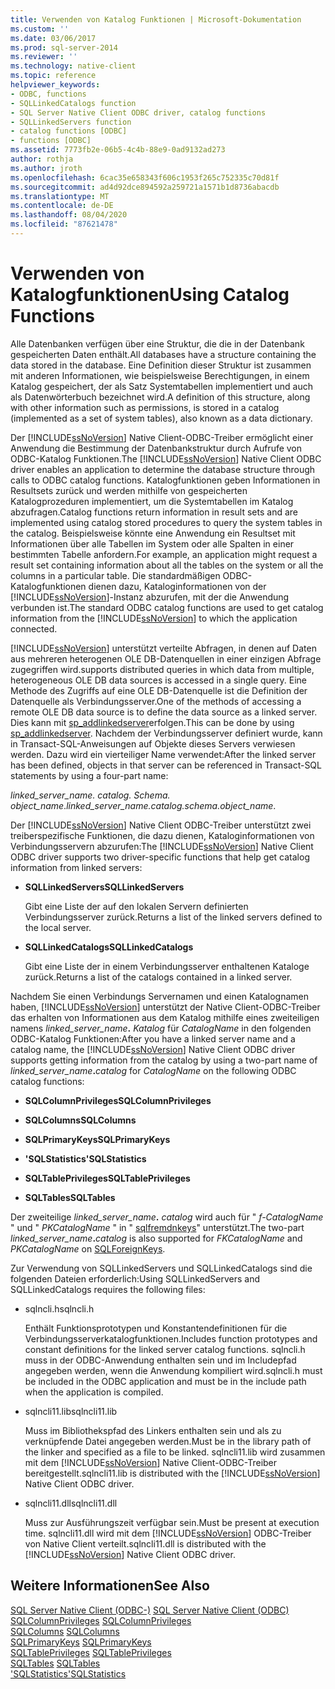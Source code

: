 ```yaml
---
title: Verwenden von Katalog Funktionen | Microsoft-Dokumentation
ms.custom: ''
ms.date: 03/06/2017
ms.prod: sql-server-2014
ms.reviewer: ''
ms.technology: native-client
ms.topic: reference
helpviewer_keywords:
- ODBC, functions
- SQLLinkedCatalogs function
- SQL Server Native Client ODBC driver, catalog functions
- SQLLinkedServers function
- catalog functions [ODBC]
- functions [ODBC]
ms.assetid: 7773fb2e-06b5-4c4b-88e9-0ad9132ad273
author: rothja
ms.author: jroth
ms.openlocfilehash: 6cac35e658343f606c1953f265c752335c70d81f
ms.sourcegitcommit: ad4d92dce894592a259721a1571b1d8736abacdb
ms.translationtype: MT
ms.contentlocale: de-DE
ms.lasthandoff: 08/04/2020
ms.locfileid: "87621478"
---
```

# <a name="using-catalog-functions"></a><span data-ttu-id="f7b92-102">Verwenden von Katalogfunktionen</span><span class="sxs-lookup"><span data-stu-id="f7b92-102">Using Catalog Functions</span></span>
  <span data-ttu-id="f7b92-103">Alle Datenbanken verfügen über eine Struktur, die die in der Datenbank gespeicherten Daten enthält.</span><span class="sxs-lookup"><span data-stu-id="f7b92-103">All databases have a structure containing the data stored in the database.</span></span> <span data-ttu-id="f7b92-104">Eine Definition dieser Struktur ist zusammen mit anderen Informationen, wie beispielsweise Berechtigungen, in einem Katalog gespeichert, der als Satz Systemtabellen implementiert und auch als Datenwörterbuch bezeichnet wird.</span><span class="sxs-lookup"><span data-stu-id="f7b92-104">A definition of this structure, along with other information such as permissions, is stored in a catalog (implemented as a set of system tables), also known as a data dictionary.</span></span>  
  
 <span data-ttu-id="f7b92-105">Der [!INCLUDE[ssNoVersion](../../../includes/ssnoversion-md.md)] Native Client-ODBC-Treiber ermöglicht einer Anwendung die Bestimmung der Datenbankstruktur durch Aufrufe von ODBC-Katalog Funktionen.</span><span class="sxs-lookup"><span data-stu-id="f7b92-105">The [!INCLUDE[ssNoVersion](../../../includes/ssnoversion-md.md)] Native Client ODBC driver enables an application to determine the database structure through calls to ODBC catalog functions.</span></span> <span data-ttu-id="f7b92-106">Katalogfunktionen geben Informationen in Resultsets zurück und werden mithilfe von gespeicherten Katalogprozeduren implementiert, um die Systemtabellen im Katalog abzufragen.</span><span class="sxs-lookup"><span data-stu-id="f7b92-106">Catalog functions return information in result sets and are implemented using catalog stored procedures to query the system tables in the catalog.</span></span> <span data-ttu-id="f7b92-107">Beispielsweise könnte eine Anwendung ein Resultset mit Informationen über alle Tabellen im System oder alle Spalten in einer bestimmten Tabelle anfordern.</span><span class="sxs-lookup"><span data-stu-id="f7b92-107">For example, an application might request a result set containing information about all the tables on the system or all the columns in a particular table.</span></span> <span data-ttu-id="f7b92-108">Die standardmäßigen ODBC-Katalogfunktionen dienen dazu, Kataloginformationen von der [!INCLUDE[ssNoVersion](../../../includes/ssnoversion-md.md)]-Instanz abzurufen, mit der die Anwendung verbunden ist.</span><span class="sxs-lookup"><span data-stu-id="f7b92-108">The standard ODBC catalog functions are used to get catalog information from the [!INCLUDE[ssNoVersion](../../../includes/ssnoversion-md.md)] to which the application connected.</span></span>  
  
 [!INCLUDE[ssNoVersion](../../../includes/ssnoversion-md.md)] <span data-ttu-id="f7b92-109">unterstützt verteilte Abfragen, in denen auf Daten aus mehreren heterogenen OLE DB-Datenquellen in einer einzigen Abfrage zugegriffen wird.</span><span class="sxs-lookup"><span data-stu-id="f7b92-109">supports distributed queries in which data from multiple, heterogeneous OLE DB data sources is accessed in a single query.</span></span> <span data-ttu-id="f7b92-110">Eine Methode des Zugriffs auf eine OLE DB-Datenquelle ist die Definition der Datenquelle als Verbindungsserver.</span><span class="sxs-lookup"><span data-stu-id="f7b92-110">One of the methods of accessing a remote OLE DB data source is to define the data source as a linked server.</span></span> <span data-ttu-id="f7b92-111">Dies kann mit [sp_addlinkedserver](/sql/relational-databases/system-stored-procedures/sp-addlinkedserver-transact-sql)erfolgen.</span><span class="sxs-lookup"><span data-stu-id="f7b92-111">This can be done by using [sp_addlinkedserver](/sql/relational-databases/system-stored-procedures/sp-addlinkedserver-transact-sql).</span></span> <span data-ttu-id="f7b92-112">Nachdem der Verbindungsserver definiert wurde, kann in Transact-SQL-Anweisungen auf Objekte dieses Servers verwiesen werden. Dazu wird ein vierteiliger Name verwendet:</span><span class="sxs-lookup"><span data-stu-id="f7b92-112">After the linked server has been defined, objects in that server can be referenced in Transact-SQL statements by using a four-part name:</span></span>  
  
 <span data-ttu-id="f7b92-113">*linked_server_name. catalog. Schema. object_name*.</span><span class="sxs-lookup"><span data-stu-id="f7b92-113">*linked_server_name.catalog.schema.object_name*.</span></span>  
  
 <span data-ttu-id="f7b92-114">Der [!INCLUDE[ssNoVersion](../../../includes/ssnoversion-md.md)] Native Client ODBC-Treiber unterstützt zwei treiberspezifische Funktionen, die dazu dienen, Kataloginformationen von Verbindungsservern abzurufen:</span><span class="sxs-lookup"><span data-stu-id="f7b92-114">The [!INCLUDE[ssNoVersion](../../../includes/ssnoversion-md.md)] Native Client ODBC driver supports two driver-specific functions that help get catalog information from linked servers:</span></span>  
  
-   <span data-ttu-id="f7b92-115">**SQLLinkedServers**</span><span class="sxs-lookup"><span data-stu-id="f7b92-115">**SQLLinkedServers**</span></span>  
  
     <span data-ttu-id="f7b92-116">Gibt eine Liste der auf den lokalen Servern definierten Verbindungsserver zurück.</span><span class="sxs-lookup"><span data-stu-id="f7b92-116">Returns a list of the linked servers defined to the local server.</span></span>  
  
-   <span data-ttu-id="f7b92-117">**SQLLinkedCatalogs**</span><span class="sxs-lookup"><span data-stu-id="f7b92-117">**SQLLinkedCatalogs**</span></span>  
  
     <span data-ttu-id="f7b92-118">Gibt eine Liste der in einem Verbindungsserver enthaltenen Kataloge zurück.</span><span class="sxs-lookup"><span data-stu-id="f7b92-118">Returns a list of the catalogs contained in a linked server.</span></span>  
  
 <span data-ttu-id="f7b92-119">Nachdem Sie einen Verbindungs Servernamen und einen Katalognamen haben, [!INCLUDE[ssNoVersion](../../../includes/ssnoversion-md.md)] unterstützt der Native Client-ODBC-Treiber das erhalten von Informationen aus dem Katalog mithilfe eines zweiteiligen namens _linked_server_name_**.** _Katalog_ für *CatalogName* in den folgenden ODBC-Katalog Funktionen:</span><span class="sxs-lookup"><span data-stu-id="f7b92-119">After you have a linked server name and a catalog name, the [!INCLUDE[ssNoVersion](../../../includes/ssnoversion-md.md)] Native Client ODBC driver supports getting information from the catalog by using a two-part name of _linked_server_name_**.**_catalog_ for *CatalogName* on the following ODBC catalog functions:</span></span>  
  
-   <span data-ttu-id="f7b92-120">**SQLColumnPrivileges**</span><span class="sxs-lookup"><span data-stu-id="f7b92-120">**SQLColumnPrivileges**</span></span>  
  
-   <span data-ttu-id="f7b92-121">**SQLColumns**</span><span class="sxs-lookup"><span data-stu-id="f7b92-121">**SQLColumns**</span></span>  
  
-   <span data-ttu-id="f7b92-122">**SQLPrimaryKeys**</span><span class="sxs-lookup"><span data-stu-id="f7b92-122">**SQLPrimaryKeys**</span></span>  
  
-   <span data-ttu-id="f7b92-123">**'SQLStatistics'**</span><span class="sxs-lookup"><span data-stu-id="f7b92-123">**SQLStatistics**</span></span>  
  
-   <span data-ttu-id="f7b92-124">**SQLTablePrivileges**</span><span class="sxs-lookup"><span data-stu-id="f7b92-124">**SQLTablePrivileges**</span></span>  
  
-   <span data-ttu-id="f7b92-125">**SQLTables**</span><span class="sxs-lookup"><span data-stu-id="f7b92-125">**SQLTables**</span></span>  
  
 <span data-ttu-id="f7b92-126">Der zweiteilige _linked_server_name_**.** _catalog_ wird auch für " *f-CatalogName* " und " *PKCatalogName* " in " [sqlfremdnkeys](../../native-client-odbc-api/sqlforeignkeys.md)" unterstützt.</span><span class="sxs-lookup"><span data-stu-id="f7b92-126">The two-part _linked_server_name_**.**_catalog_ is also supported for *FKCatalogName* and *PKCatalogName* on [SQLForeignKeys](../../native-client-odbc-api/sqlforeignkeys.md).</span></span>  
  
 <span data-ttu-id="f7b92-127">Zur Verwendung von SQLLinkedServers und SQLLinkedCatalogs sind die folgenden Dateien erforderlich:</span><span class="sxs-lookup"><span data-stu-id="f7b92-127">Using SQLLinkedServers and SQLLinkedCatalogs requires the following files:</span></span>  
  
-   <span data-ttu-id="f7b92-128">sqlncli.h</span><span class="sxs-lookup"><span data-stu-id="f7b92-128">sqlncli.h</span></span>  
  
     <span data-ttu-id="f7b92-129">Enthält Funktionsprototypen und Konstantendefinitionen für die Verbindungsserverkatalogfunktionen.</span><span class="sxs-lookup"><span data-stu-id="f7b92-129">Includes function prototypes and constant definitions for the linked server catalog functions.</span></span> <span data-ttu-id="f7b92-130">sqlncli.h muss in der ODBC-Anwendung enthalten sein und im Includepfad angegeben werden, wenn die Anwendung kompiliert wird.</span><span class="sxs-lookup"><span data-stu-id="f7b92-130">sqlncli.h must be included in the ODBC application and must be in the include path when the application is compiled.</span></span>  
  
-   <span data-ttu-id="f7b92-131">sqlncli11.lib</span><span class="sxs-lookup"><span data-stu-id="f7b92-131">sqlncli11.lib</span></span>  
  
     <span data-ttu-id="f7b92-132">Muss im Bibliothekspfad des Linkers enthalten sein und als zu verknüpfende Datei angegeben werden.</span><span class="sxs-lookup"><span data-stu-id="f7b92-132">Must be in the library path of the linker and specified as a file to be linked.</span></span> <span data-ttu-id="f7b92-133">sqlncli11.lib wird zusammen mit dem [!INCLUDE[ssNoVersion](../../../includes/ssnoversion-md.md)] Native Client-ODBC-Treiber bereitgestellt.</span><span class="sxs-lookup"><span data-stu-id="f7b92-133">sqlncli11.lib is distributed with the [!INCLUDE[ssNoVersion](../../../includes/ssnoversion-md.md)] Native Client ODBC driver.</span></span>  
  
-   <span data-ttu-id="f7b92-134">sqlncli11.dll</span><span class="sxs-lookup"><span data-stu-id="f7b92-134">sqlncli11.dll</span></span>  
  
     <span data-ttu-id="f7b92-135">Muss zur Ausführungszeit verfügbar sein.</span><span class="sxs-lookup"><span data-stu-id="f7b92-135">Must be present at execution time.</span></span> <span data-ttu-id="f7b92-136">sqlncli11.dll wird mit dem [!INCLUDE[ssNoVersion](../../../includes/ssnoversion-md.md)] ODBC-Treiber von Native Client verteilt.</span><span class="sxs-lookup"><span data-stu-id="f7b92-136">sqlncli11.dll is distributed with the [!INCLUDE[ssNoVersion](../../../includes/ssnoversion-md.md)] Native Client ODBC driver.</span></span>  
  
## <a name="see-also"></a><span data-ttu-id="f7b92-137">Weitere Informationen</span><span class="sxs-lookup"><span data-stu-id="f7b92-137">See Also</span></span>  
 <span data-ttu-id="f7b92-138">[SQL Server Native Client &#40;ODBC-&#41;](sql-server-native-client-odbc.md) </span><span class="sxs-lookup"><span data-stu-id="f7b92-138">[SQL Server Native Client &#40;ODBC&#41;](sql-server-native-client-odbc.md) </span></span>  
 <span data-ttu-id="f7b92-139">[SQLColumnPrivileges](../../native-client-odbc-api/sqlcolumnprivileges.md) </span><span class="sxs-lookup"><span data-stu-id="f7b92-139">[SQLColumnPrivileges](../../native-client-odbc-api/sqlcolumnprivileges.md) </span></span>  
 <span data-ttu-id="f7b92-140">[SQLColumns](../../native-client-odbc-api/sqlcolumns.md) </span><span class="sxs-lookup"><span data-stu-id="f7b92-140">[SQLColumns](../../native-client-odbc-api/sqlcolumns.md) </span></span>  
 <span data-ttu-id="f7b92-141">[SQLPrimaryKeys](../../native-client-odbc-api/sqlprimarykeys.md) </span><span class="sxs-lookup"><span data-stu-id="f7b92-141">[SQLPrimaryKeys](../../native-client-odbc-api/sqlprimarykeys.md) </span></span>  
 <span data-ttu-id="f7b92-142">[SQLTablePrivileges](../../native-client-odbc-api/sqltableprivileges.md) </span><span class="sxs-lookup"><span data-stu-id="f7b92-142">[SQLTablePrivileges](../../native-client-odbc-api/sqltableprivileges.md) </span></span>  
 <span data-ttu-id="f7b92-143">[SQLTables](../../native-client-odbc-api/sqltables.md) </span><span class="sxs-lookup"><span data-stu-id="f7b92-143">[SQLTables](../../native-client-odbc-api/sqltables.md) </span></span>  
 [<span data-ttu-id="f7b92-144">'SQLStatistics'</span><span class="sxs-lookup"><span data-stu-id="f7b92-144">SQLStatistics</span></span>](../../statistics/statistics.md)  
  
  
